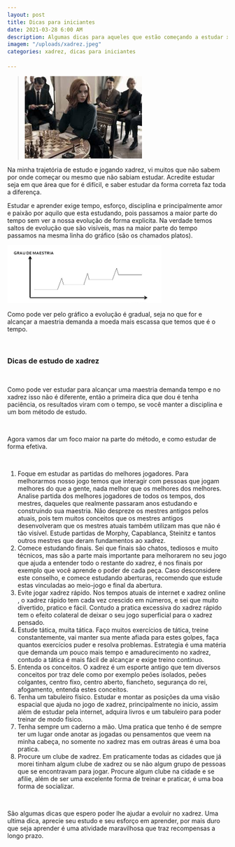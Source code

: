 ```yaml
---
layout: post
title: Dicas para iniciantes
date: 2021-03-28 6:00 AM
description: Algumas dicas para aqueles que estão começando a estudar xadrez
imagem: "/uploads/xadrez.jpeg"
categories: xadrez, dicas para iniciantes

---
```

> ![](/uploads/xadrez.jpeg)

Na minha trajetória de estudo e jogando xadrez, vi muitos que não sabem por onde começar  ou mesmo que não sabiam estudar.  Acredite estudar seja em que área que for é difícil, e saber estudar da forma correta faz toda a diferença.

Estudar e aprender exige tempo, esforço, disciplina e principalmente amor e paixão por aquilo que esta estudando, pois passamos a maior parte do tempo sem ver a nossa evolução de forma explicita. Na verdade temos saltos de evolução que são visíveis, mas na maior parte do tempo passamos na mesma linha do gráfico (são os chamados platos).

![](/uploads/captura-de-tela-de-2021-03-28-12-28-03.png)

Como pode ver pelo gráfico a evolução é gradual, seja no que for e alcançar a maestria demanda a moeda mais escassa que temos que é o tempo.

<br>

### **Dicas de estudo de xadrez**

<br>

Como pode ver estudar para alcançar uma maestria demanda tempo e no xadrez isso não é diferente, então a primeira dica que dou é tenha paciência, os resultados viram com o tempo, se você manter a disciplina e um bom método de estudo.

<br>

Agora vamos dar um foco maior na parte do método, e como estudar de forma efetiva.

<br>

1. Foque em estudar as partidas do melhores jogadores. Para melhorarmos nosso jogo temos que interagir com pessoas que jogam melhores do que a gente, nada melhor que os melhores dos melhores. Analise partida dos melhores jogadores de todos os tempos, dos mestres, daqueles que realmente passaram anos estudando e construindo sua maestria. Não despreze os mestres antigos pelos atuais, pois tem muitos conceitos que os mestres antigos desenvolveram que os mestres atuais também utilizam mas que não é tão visível. Estude partidas de Morphy, Capablanca, Steinitz e tantos outros mestres que deram fundamentos ao xadrez.
2. Comece estudando finais. Sei que finais são chatos, tediosos e muito técnicos, mas são a parte mais importante para melhorarem no seu jogo que ajuda a entender todo o restante do xadrez, é nos finais por exemplo que você aprende o poder de cada peça. Caso desconsidere este conselho, e comece estudando aberturas, recomendo que estude estas vinculadas ao meio-jogo e final da abertura.
3. Evite jogar xadrez rápido. Nos tempos atuais de internet e xadrez online , o xadrez rápido tem cada vez crescido em números, e sei que muito divertido, pratico e fácil. Contudo a pratica excessiva do xadrez rápido tem o efeito colateral de deixar o seu jogo superficial para o xadrez pensado.
4. Estude tática, muita tática. Faço muitos exercícios de tática, treine constantemente, vai manter sua mente afiada para estes golpes, faça quantos exercícios puder e resolva problemas. Estrategia é uma matéria que demanda um pouco mais tempo e amadurecimento no xadrez, contudo a tática é mais fácil de alcançar e exige treino continuo.
5. Entenda os conceitos. O xadrez é um esporte antigo que tem diversos conceitos por traz dele como por exemplo peões isolados, peões colgantes, centro fixo, centro aberto, fiancheto, segurança do rei, afogamento, entenda estes conceitos.
6. Tenha um tabuleiro físico. Estudar e montar as posições da uma visão espacial que ajuda no jogo de xadrez, principalmente no inicio, assim além de estudar pela internet, adquira livros e um tabuleiro para poder treinar de modo físico.
7. Tenha sempre um caderno a mão. Uma pratica que tenho é de sempre ter um lugar onde anotar as jogadas ou pensamentos que veem na minha cabeça, no somente no xadrez mas em outras áreas é uma boa pratica.
8. Procure um clube de xadrez. Em praticamente todas as cidades que já morei tinham algum clube de xadrez ou se não algum grupo de pessoas que se encontravam para jogar. Procure algum clube na cidade e se afilie, além de ser uma excelente forma de treinar e praticar, é uma boa forma de socializar.

<br>

São algumas dicas que espero poder lhe ajudar a evoluir no xadrez. Uma ultima dica, aprecie seu estudo e seu esforço em aprender, por mais duro que seja aprender é uma atividade maravilhosa que traz recompensas a longo prazo.